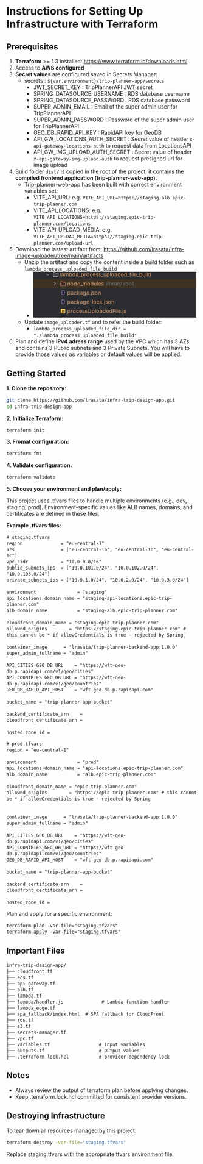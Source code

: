 # Instructions for Setting Up Infrastructure with Terraform

## Prerequisites

1. **Terraform** >= 1.3 installed: https://www.terraform.io/downloads.html
2. Access to **AWS configured**
3. **Secret values** are configured saved in Secrets Manager:
   - secrets : `${var.environment}/trip-planner-app/secrets`
     - JWT_SECRET_KEY : TripPlannerAPI JWT secret
     - SPRING_DATASOURCE_USERNAME : RDS database username
     - SPRING_DATASOURCE_PASSWORD : RDS database password
     - SUPER_ADMIN_EMAIL : Email of the super admin user for TripPlannerAPI
     - SUPER_ADMIN_PASSWORD : Password of the super admin user for TripPlannerAPI
     - GEO_DB_RAPID_API_KEY : RapidAPI key for GeoDB
     - API_GW_LOCATIONS_AUTH_SECRET : Secret value of header `x-api-gateway-locations-auth` to request data from LocationsAPI
     - API_GW_IMG_UPLOAD_AUTH_SECRET : Secret value of header `x-api-gateway-img-upload-auth` to request presigned url for image upload
4. Build folder `dist/` is copied in the root of the project, it contains the **compiled frontend application (trip-planner-web-app).**
   - Trip-planner-web-app has been built with correct environment variables set:
     - VITE_API_URL: e.g. `VITE_API_URL=https://staging-alb.epic-trip-planner.com`
     - VITE_API_LOCATIONS: e.g. `VITE_API_LOCATIONS=https://staging.epic-trip-planner.com/locations`
     - VITE_API_UPLOAD_MEDIA: e.g. `VITE_API_UPLOAD_MEDIA=https://staging.epic-trip-planner.com/upload-url`
5. Download the lastest artifact from: https://github.com/lrasata/infra-image-uploader/tree/main/artifacts
   - Unzip the artifact and copy the content inside a build folder such as `lambda_process_uploaded_file_build`
     - <img src="./docs/build-structure-lambda-process-uploaded-file.png" alt="build-folder-structure"> 
   - Update `image_uploader.tf` and to refer the build folder:
     - `lambda_process_uploaded_file_dir = "./lambda_process_uploaded_file_build"`
6. Plan and define **IPv4 adress range** used by the VPC which has 3 AZs and contains 3 Public subnets and 3 Private Subnets. You will have to provide those values as variables or default values will be applied.


## Getting Started

**1. Clone the repository:**

```bash
git clone https://github.com/lrasata/infra-trip-design-app.git
cd infra-trip-design-app
```

**2. Initialize Terraform:**

````bash
terraform init
````

**3. Fromat configuration:**

````bash
terraform fmt
````

**4. Validate configuration:**

````bash
terraform validate
````

**5. Choose your environment and plan/apply:**

This project uses .tfvars files to handle multiple environments (e.g., dev, staging, prod). Environment-specific values like ALB names, domains, and certificates are defined in these files.

**Example .tfvars files:**

````text
# staging.tfvars
region              = "eu-central-1"
azs                 = ["eu-central-1a", "eu-central-1b", "eu-central-1c"]
vpc_cidr            = "10.0.0.0/16"
public_subnets_ips  = ["10.0.101.0/24", "10.0.102.0/24", "10.0.103.0/24"]
private_subnets_ips = ["10.0.1.0/24", "10.0.2.0/24", "10.0.3.0/24"]

environment               = "staging"
api_locations_domain_name = "staging-api-locations.epic-trip-planner.com"
alb_domain_name           = "staging-alb.epic-trip-planner.com"

cloudfront_domain_name = "staging.epic-trip-planner.com"
allowed_origins        = "https://staging.epic-trip-planner.com" # this cannot be * if allowCredentials is true - rejected by Spring

container_image      = "lrasata/trip-planner-backend-app:1.0.0"
super_admin_fullname = "admin"

API_CITIES_GEO_DB_URL    = "https://wft-geo-db.p.rapidapi.com/v1/geo/cities"
API_COUNTRIES_GEO_DB_URL = "https://wft-geo-db.p.rapidapi.com/v1/geo/countries"
GEO_DB_RAPID_API_HOST    = "wft-geo-db.p.rapidapi.com"

bucket_name = "trip-planner-app-bucket"

backend_certificate_arn    = 
cloudfront_certificate_arn = 

hosted_zone_id = 
````

````text
# prod.tfvars
region = "eu-central-1"

environment               = "prod"
api_locations_domain_name = "api-locations.epic-trip-planner.com"
alb_domain_name           = "alb.epic-trip-planner.com"

cloudfront_domain_name = "epic-trip-planner.com"
allowed_origins        = "https://epic-trip-planner.com" # this cannot be * if allowCredentials is true - rejected by Spring


container_image      = "lrasata/trip-planner-backend-app:1.0.0"
super_admin_fullname = "admin"

API_CITIES_GEO_DB_URL    = "https://wft-geo-db.p.rapidapi.com/v1/geo/cities"
API_COUNTRIES_GEO_DB_URL = "https://wft-geo-db.p.rapidapi.com/v1/geo/countries"
GEO_DB_RAPID_API_HOST    = "wft-geo-db.p.rapidapi.com"

bucket_name = "trip-planner-app-bucket"

backend_certificate_arn    = 
cloudfront_certificate_arn = 

hosted_zone_id = 
````

Plan and apply for a specific environment:

````text
terraform plan -var-file="staging.tfvars"
terraform apply -var-file="staging.tfvars"
````

## Important Files

````text
infra-trip-design-app/
├── cloudfront.tf                   
├── ecs.tf  
├── api-gateway.tf                    
├── alb.tf 
├── lambda.tf
├── lambda/handler.js              # Lambda function handler  
├── lambda_edge.tf
├── spa_fallback/index.html  # SPA fallback for CloudFront                 
├── rds.tf                  
├── s3.tf    
├── secrets-manager.tf     
├── vpc.tf                   
├── variables.tf                  # Input variables
├── outputs.tf                    # Output values
├── .terraform.lock.hcl           # provider dependency lock
````

## Notes

- Always review the output of terraform plan before applying changes.
- Keep .terraform.lock.hcl committed for consistent provider versions.

## Destroying Infrastructure

To tear down all resources managed by this project:

````bash
terraform destroy -var-file="staging.tfvars"
````

Replace staging.tfvars with the appropriate tfvars environment file.
